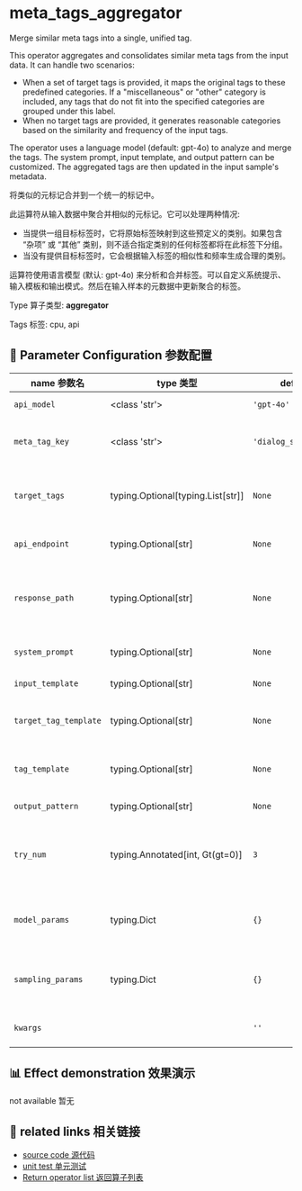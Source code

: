 # meta_tags_aggregator

Merge similar meta tags into a single, unified tag.

This operator aggregates and consolidates similar meta tags from the input data. It can handle two scenarios:
- When a set of target tags is provided, it maps the original tags to these predefined categories. If a "miscellaneous" or "other" category is included, any tags that do not fit into the specified categories are grouped under this label.
- When no target tags are provided, it generates reasonable categories based on the similarity and frequency of the input tags.

The operator uses a language model (default: gpt-4o) to analyze and merge the tags. The system prompt, input template, and output pattern can be customized. The aggregated tags are then updated in the input sample's metadata.

将类似的元标记合并到一个统一的标记中。

此运算符从输入数据中聚合并相似的元标记。它可以处理两种情况:
- 当提供一组目标标签时，它将原始标签映射到这些预定义的类别。如果包含 “杂项” 或 “其他” 类别，则不适合指定类别的任何标签都将在此标签下分组。
- 当没有提供目标标签时，它会根据输入标签的相似性和频率生成合理的类别。

运算符使用语言模型 (默认: gpt-4o) 来分析和合并标签。可以自定义系统提示、输入模板和输出模式。然后在输入样本的元数据中更新聚合的标签。

Type 算子类型: **aggregator**

Tags 标签: cpu, api

## 🔧 Parameter Configuration 参数配置
| name 参数名 | type 类型 | default 默认值 | desc 说明 |
|--------|------|--------|------|
| `api_model` | <class 'str'> | `'gpt-4o'` | API model name. |
| `meta_tag_key` | <class 'str'> | `'dialog_sentiment_labels'` | The key of the meta tag to be mapped. |
| `target_tags` | typing.Optional[typing.List[str]] | `None` | The tags that is supposed to be mapped to. |
| `api_endpoint` | typing.Optional[str] | `None` | URL endpoint for the API. |
| `response_path` | typing.Optional[str] | `None` | Path to extract content from the API response. |
| `system_prompt` | typing.Optional[str] | `None` | The system prompt. |
| `input_template` | typing.Optional[str] | `None` | The input template. |
| `target_tag_template` | typing.Optional[str] | `None` | The tap template for target tags. |
| `tag_template` | typing.Optional[str] | `None` | The tap template for each tag and its |
| `output_pattern` | typing.Optional[str] | `None` | The output pattern. |
| `try_num` | typing.Annotated[int, Gt(gt=0)] | `3` | The number of retry attempts when there is an API |
| `model_params` | typing.Dict | `{}` | Parameters for initializing the API model. |
| `sampling_params` | typing.Dict | `{}` | Extra parameters passed to the API call. |
| `kwargs` |  | `''` | Extra keyword arguments. |

## 📊 Effect demonstration 效果演示
not available 暂无

## 🔗 related links 相关链接
- [source code 源代码](../../../data_juicer/ops/aggregator/meta_tags_aggregator.py)
- [unit test 单元测试](../../../tests/ops/aggregator/test_meta_tags_aggregator.py)
- [Return operator list 返回算子列表](../../Operators.md)